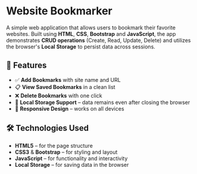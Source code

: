 # Website Bookmarker

A simple web application that allows users to bookmark their favorite websites. Built using **HTML**, **CSS**, **Bootstrap** and **JavaScript**, the app demonstrates **CRUD operations** (Create, Read, Update, Delete) and utilizes the browser's **Local Storage** to persist data across sessions.

## 📌 Features

- ✅ **Add Bookmarks** with site name and URL
- 📋 **View Saved Bookmarks** in a clean list
- ❌ **Delete Bookmarks** with one click
- 💾 **Local Storage Support** – data remains even after closing the browser
- 📱 **Responsive Design** – works on all devices

## 🛠️ Technologies Used

- **HTML5** – for the page structure
- **CSS3** & **Bootstrap** – for styling and layout
- **JavaScript** – for functionality and interactivity
- **Local Storage** – for saving data in the browser
